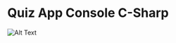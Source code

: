 # Quiz App Console C-Sharp
![Alt Text](https://github.com/iKlubin/Quiz_C-Sharp_Console/blob/master/2023-10-25-21-16-40.gif)
